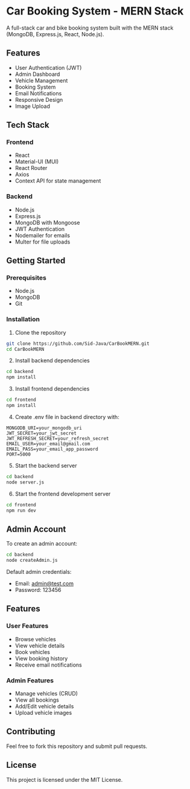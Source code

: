 # Car Booking System - MERN Stack

A full-stack car and bike booking system built with the MERN stack (MongoDB, Express.js, React, Node.js).

## Features

- User Authentication (JWT)
- Admin Dashboard
- Vehicle Management
- Booking System
- Email Notifications
- Responsive Design
- Image Upload

## Tech Stack

### Frontend
- React
- Material-UI (MUI)
- React Router
- Axios
- Context API for state management

### Backend
- Node.js
- Express.js
- MongoDB with Mongoose
- JWT Authentication
- Nodemailer for emails
- Multer for file uploads

## Getting Started

### Prerequisites
- Node.js
- MongoDB
- Git

### Installation

1. Clone the repository
```bash
git clone https://github.com/Sid-Java/CarBookMERN.git
cd CarBookMERN
```

2. Install backend dependencies
```bash
cd backend
npm install
```

3. Install frontend dependencies
```bash
cd frontend
npm install
```

4. Create .env file in backend directory with:
```env
MONGODB_URI=your_mongodb_uri
JWT_SECRET=your_jwt_secret
JWT_REFRESH_SECRET=your_refresh_secret
EMAIL_USER=your_email@gmail.com
EMAIL_PASS=your_email_app_password
PORT=5000
```

5. Start the backend server
```bash
cd backend
node server.js
```

6. Start the frontend development server
```bash
cd frontend
npm run dev
```

## Admin Account
To create an admin account:
```bash
cd backend
node createAdmin.js
```

Default admin credentials:
- Email: admin@test.com
- Password: 123456

## Features

### User Features
- Browse vehicles
- View vehicle details
- Book vehicles
- View booking history
- Receive email notifications

### Admin Features
- Manage vehicles (CRUD)
- View all bookings
- Add/Edit vehicle details
- Upload vehicle images

## Contributing

Feel free to fork this repository and submit pull requests.

## License

This project is licensed under the MIT License.